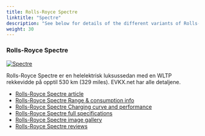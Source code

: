 ```yaml
---
title: Rolls-Royce Spectre
linktitle: "Spectre"
description: "See below for details of the different variants of Rolls-Royce Spectre"
weight: 30
---
```

### Rolls-Royce Spectre

<a href="spectre/"><img src="https://media.evkx.net/multimedia/models/rolls-royce/spectre/spectre/main_1_st.jpg" class="img-fluid" alt="Spectre" ></a>

Rolls-Royce Spectre er en helelektrisk luksussedan med en WLTP rekkevidde på opptil 530 km (329 miles). EVKX.net har alle detaljene. 

- [Rolls-Royce Spectre article](spectre/)
- [Rolls-Royce Spectre Range & consumption info](spectre/rangeandconsumption)
- [Rolls-Royce Spectre Charging curve and performance](spectre/chargingcurve)
- [Rolls-Royce Spectre full specifications](spectre/specifications)
- [Rolls-Royce Spectre image gallery](spectre/gallery)
- [Rolls-Royce Spectre reviews](spectre/reviews)

